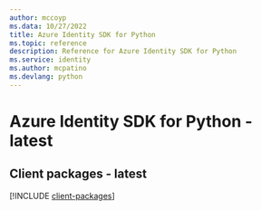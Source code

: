 ```yaml
---
author: mccoyp
ms.data: 10/27/2022
title: Azure Identity SDK for Python
ms.topic: reference
description: Reference for Azure Identity SDK for Python
ms.service: identity
ms.author: mcpatino
ms.devlang: python
---
```

# Azure Identity SDK for Python - latest

## Client packages - latest
[!INCLUDE [client-packages](identity-client-index.md)]